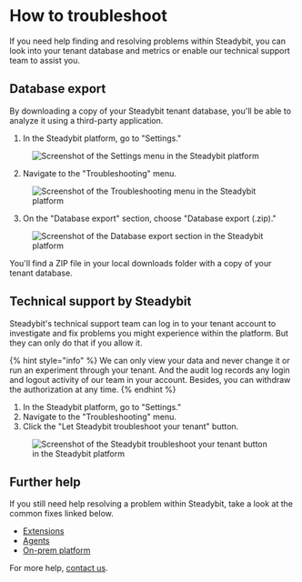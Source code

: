 # How to troubleshoot

If you need help finding and resolving problems within Steadybit, you can look into your tenant database and metrics or enable our technical support team to assist you.

## Database export

By downloading a copy of your Steadybit tenant database, you'll be able to analyze it using a third-party application.

1. In the Steadybit platform, go to "Settings."

<figure><img src="imgs/settings.png" alt="Screenshot of the Settings menu in the Steadybit platform"><figcaption></figcaption></figure>

2. Navigate to the "Troubleshooting" menu.

<figure><img src="imgs/troubleshooting.png" alt="Screenshot of the Troubleshooting menu in the Steadybit platform"><figcaption></figcaption></figure>

3. On the "Database export" section, choose "Database export (.zip)."

<figure><img src="imgs/databaseExport.png" alt="Screenshot of the Database export section in the Steadybit platform"><figcaption></figcaption></figure>

You'll find a ZIP file in your local downloads folder with a copy of your tenant database.

## Technical support by Steadybit

Steadybit's technical support team can log in to your tenant account to investigate and fix problems you might experience within the platform. But they can only do that if you allow it.

{% hint style="info" %}
We can only view your data and never change it or run an experiment through your tenant. And the audit log records any login and logout activity of our team in your account. Besides, you can withdraw the authorization at any time. 
{% endhint %}

1. In the Steadybit platform, go to "Settings."
2. Navigate to the "Troubleshooting" menu.
3. Click the "Let Steadybit troubleshoot your tenant" button.

<figure><img src="imgs/troubleshooting-toggle.png" alt="Screenshot of the Steadybit troubleshoot your tenant button in the Steadybit platform"><figcaption></figcaption></figure>

## Further help

If you still need help resolving a problem within Steadybit, take a look at the common fixes linked below.

* [Extensions](common-fixes/extensions.md)
* [Agents](common-fixes/agents.md)
* [On-prem platform](common-fixes/on-prem-platform.md)

For more help, [contact us](https://www.steadybit.com/contact).

